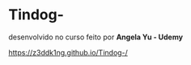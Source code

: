 # Tindog-
desenvolvido no curso feito por <strong>Angela Yu - Udemy</strong>

https://z3ddk1ng.github.io/Tindog-/
